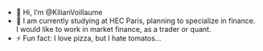 - 👋 Hi, I’m @KilianVoillaume
- 👀 I am currently studying at HEC Paris, planning to specialize in finance. I would like to work in market finance, as a trader or quant.
- ⚡ Fun fact: I love pizza, but I hate tomatos...

<!---
KilianVoillaume/KilianVoillaume is a ✨ special ✨ repository because its `README.md` (this file) appears on your GitHub profile.
You can click the Preview link to take a look at your changes.
--->
